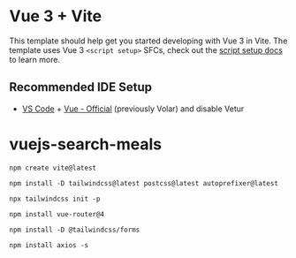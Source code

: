 # Vue 3 + Vite

This template should help get you started developing with Vue 3 in Vite. The template uses Vue 3 `<script setup>` SFCs, check out the [script setup docs](https://v3.vuejs.org/api/sfc-script-setup.html#sfc-script-setup) to learn more.

## Recommended IDE Setup

- [VS Code](https://code.visualstudio.com/) + [Vue - Official](https://marketplace.visualstudio.com/items?itemName=Vue.volar) (previously Volar) and disable Vetur
# vuejs-search-meals

```
npm create vite@latest

npm install -D tailwindcss@latest postcss@latest autoprefixer@latest

npx tailwindcss init -p

npm install vue-router@4

npm install -D @tailwindcss/forms

npm install axios -s
```

